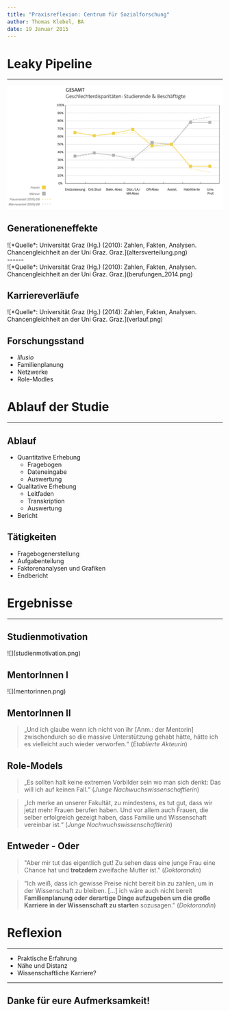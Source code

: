 ```yaml
---
title: "Praxisreflexion: Centrum für Sozialforschung"
author: Thomas Klebel, BA
date: 19 Januar 2015
---
```


# Leaky Pipeline

--- 

![*Quelle*: Universität Graz (Hg.) (2010): Zahlen, Fakten, Analysen. Chancengleichheit an der Uni Graz. Graz.](karriere_gesamt.png)

## Generationeneffekte

<div id="long_image">
![*Quelle*: Universität Graz (Hg.) (2010): Zahlen, Fakten, Analysen. Chancengleichheit an der Uni Graz. Graz.](altersverteilung.png)
</div>
------

<div id="wide_image">
![*Quelle*: Universität Graz (Hg.) (2010): Zahlen, Fakten, Analysen. Chancengleichheit an der Uni Graz. Graz.](berufungen_2014.png)
</div>

## Karriereverläufe

<div id="long_image">
![*Quelle*: Universität Graz (Hg.) (2014): Zahlen, Fakten, Analysen. Chancengleichheit an der Uni Graz. Graz.](verlauf.png)
</div>


## Forschungsstand

- *Illusio*
- Familienplanung
- Netzwerke
- Role-Modles


# Ablauf der Studie

---

## Ablauf

- Quantitative Erhebung
    + Fragebogen
    + Dateneingabe
    + Auswertung
- Qualitative Erhebung
    + Leitfaden
    + Transkription
    + Auswertung
- Bericht

## Tätigkeiten

- Fragebogenerstellung
- Aufgabenteilung
- Faktorenanalysen und Grafiken
- Endbericht

# Ergebnisse

---

## Studienmotivation

<div id="square_image">
![](studienmotivation.png)
</div>

## MentorInnen I

<div id="long_image">
![](mentorinnen.png)
</div>

## MentorInnen II

> „Und ich glaube wenn ich nicht von ihr [Anm.: der Mentorin] zwischendurch so die massive Unterstützung gehabt hätte, hätte ich es vielleicht auch wieder verworfen.“ (*Etablierte Akteurin*)


## Role-Models

> „Es sollten halt keine extremen Vorbilder sein wo man sich denkt: Das will ich auf keinen Fall.“ (*Junge Nachwuchswissenschaftlerin*)


> „Ich merke an unserer Fakultät, zu mindestens, es tut gut, dass wir jetzt mehr Frauen berufen haben. Und vor allem auch Frauen, die selber erfolgreich gezeigt haben, dass Familie und Wissenschaft vereinbar ist.“ (*Junge Nachwuchswissenschaftlerin*)

## Entweder - Oder

> "Aber mir tut das eigentlich gut! Zu sehen dass eine junge Frau eine Chance hat und **trotzdem** zweifache Mutter ist." (*Doktorandin*)

> "Ich weiß, dass ich gewisse Preise nicht bereit bin zu zahlen, um in der Wissenschaft zu bleiben. [...] ich wäre auch nicht bereit **Familienplanung oder derartige Dinge aufzugeben um die große Karriere in der Wissenschaft zu starten** sozusagen." (*Doktorandin*)





# Reflexion

---

- Praktische Erfahrung
- Nähe und Distanz
- Wissenschaftliche Karriere?

----

## Danke für eure Aufmerksamkeit!

<!-- ![*Quelle*: [Giphy](http://gph.is/1bydE84)](bb8.gif) -->


<!-- Thanks for the fish - irgendwas lustiges zum Abschluss

PHD-Comic zu Deadline oder Verschriftlichung? -->

<!-- To change keyboard bindings for remote presentation tool:
keyboard: {
    39: 'next',
    37: 'prev'
}
 -->

